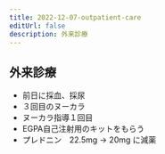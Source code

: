 ```yaml
---
title: 2022-12-07-outpatient-care
editUrl: false
description: 外来診療
---
```


## 外来診療

* 前日に採血、採尿
* ３回目のヌーカラ
* ヌーカラ指導１回目
* EGPA自己注射用のキットをもらう
* プレドニン　22.5mg -> 20mg に減薬
